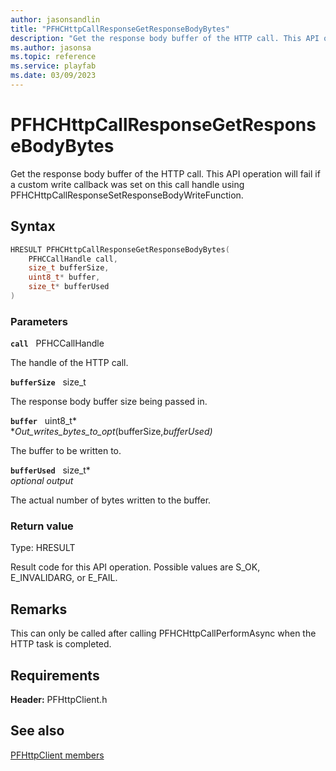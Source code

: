 ```yaml
---
author: jasonsandlin
title: "PFHCHttpCallResponseGetResponseBodyBytes"
description: "Get the response body buffer of the HTTP call. This API operation will fail if a custom write callback was set on this call handle using PFHCHttpCallResponseSetResponseBodyWriteFunction."
ms.author: jasonsa
ms.topic: reference
ms.service: playfab
ms.date: 03/09/2023
---
```


# PFHCHttpCallResponseGetResponseBodyBytes  

Get the response body buffer of the HTTP call. This API operation will fail if a custom write callback was set on this call handle using PFHCHttpCallResponseSetResponseBodyWriteFunction.  

## Syntax  
  
```cpp
HRESULT PFHCHttpCallResponseGetResponseBodyBytes(  
    PFHCCallHandle call,  
    size_t bufferSize,  
    uint8_t* buffer,  
    size_t* bufferUsed  
)  
```  
  
### Parameters  
  
**`call`** &nbsp; PFHCCallHandle  
  
The handle of the HTTP call.  
  
**`bufferSize`** &nbsp; size_t  
  
The response body buffer size being passed in.  
  
**`buffer`** &nbsp; uint8_t*  
*_Out_writes_bytes_to_opt_(bufferSize,*bufferUsed)*  
  
The buffer to be written to.  
  
**`bufferUsed`** &nbsp; size_t*  
*optional output*  
  
The actual number of bytes written to the buffer.  
  
  
### Return value
Type: HRESULT
  
Result code for this API operation. Possible values are S_OK, E_INVALIDARG, or E_FAIL.
  
## Remarks  
  
This can only be called after calling PFHCHttpCallPerformAsync when the HTTP task is completed.
  
## Requirements  
  
**Header:** PFHttpClient.h
  
## See also  
[PFHttpClient members](../pfhttpclient_members.md)  

  
  
